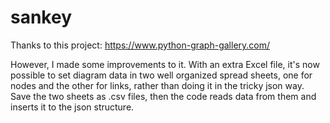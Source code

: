 # sankey

Thanks to this project: https://www.python-graph-gallery.com/

However, I made some improvements to it. With an extra Excel file, it's now possible to set diagram data in two well organized spread sheets, one for nodes and the other for links, rather than doing it in the tricky json way. Save the two sheets as .csv files, then the code reads data from them and inserts it to the json structure.
